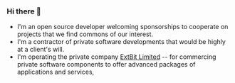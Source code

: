 ### Hi there 👋

- I'm an open source developer welcoming sponsorships to cooperate on projects that we find commons of our interest.
- I'm a contractor of private software developments that would be highly at a client's will.
- I'm operating the private company [ExtBit Limited](http://extbit.limited)
-- for commercing private software components to offer advanced packages of applications and services,

<!--
**duzy/duzy** is a ✨ _special_ ✨ repository because its `README.md` (this file) appears on your GitHub profile.

Here are some ideas to get you started:

- 🔭 I’m currently working on ...
- 🌱 I’m currently learning ...
- 👯 I’m looking to collaborate on ...
- 🤔 I’m looking for help with ...
- 💬 Ask me about ...
- 📫 How to reach me: ...
- 😄 Pronouns: ...
- ⚡ Fun fact: ...
-->
